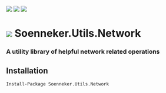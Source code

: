 [![](https://img.shields.io/nuget/v/Soenneker.Utils.Network.svg?style=for-the-badge)](https://www.nuget.org/packages/Soenneker.Utils.Network/)
[![](https://img.shields.io/github/actions/workflow/status/soenneker/soenneker.utils.network/publish-package.yml?style=for-the-badge)](https://github.com/soenneker/soenneker.utils.network/actions/workflows/publish-package.yml)
[![](https://img.shields.io/nuget/dt/Soenneker.Utils.Network.svg?style=for-the-badge)](https://www.nuget.org/packages/Soenneker.Utils.Network/)

# ![](https://user-images.githubusercontent.com/4441470/224455560-91ed3ee7-f510-4041-a8d2-3fc093025112.png) Soenneker.Utils.Network
### A utility library of helpful network related operations

## Installation

```
Install-Package Soenneker.Utils.Network
```
